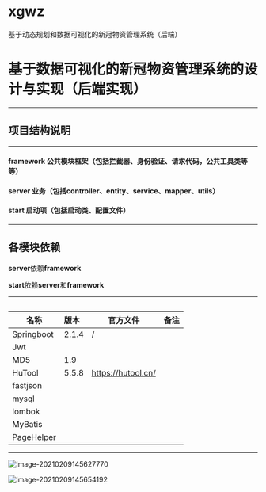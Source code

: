 # xgwz
基于动态规划和数据可视化的新冠物资管理系统（后端）

# 基于数据可视化的新冠物资管理系统的设计与实现（后端实现）
---

## 项目结构说明

---

#### framework             **公共模块框架**（包括拦截器、身份验证、请求代码，公共工具类等等）

#### server                         **业务**（包括controller、entity、service、mapper、utils）

#### start		  				**启动项**（包括启动类、配置文件）

---

## 各模块依赖

**server**依赖**framework**

**start**依赖**server**和**framework**

---


## 
|名称          | 版本   | 官方文件    | 备注   | 
| -----------  | :---- | ----       | ----    | 
| Springboot   | 2.1.4 |     /       |         |
| Jwt          |       |            |         |  
| MD5          | 1.9   |            |         |    
| HuTool       | 5.5.8 |https://hutool.cn/    |      | 
| fastjson     |       |            |      | 
| mysql        |       |            |      | 
| lombok       |       |            |      | 
| MyBatis      |       |
| PageHelper   |       |

----
![image-20210209145627770](https://s3.jpg.cm/2021/02/15/gGHRC.png)

![image-20210209145654192](https://s3.jpg.cm/2021/02/15/gGJ1t.png)


